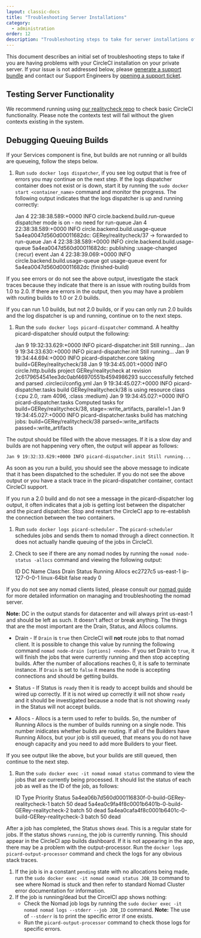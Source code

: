 ```yaml
---
layout: classic-docs
title: "Troubleshooting Server Installations"
category:
  - administration
order: 12
description: "Troubleshooting steps to take for server installations of CircleCI"
---
```

This document describes an initial set of troubleshooting steps to take if you are having problems with your CircleCI installation on your private server. If your issue is not addressed below, please [generate a support bundle](https://help.replicated.com/docs/native/packaging-an-application/support-bundle/) and contact our Support Engineers by [opening a support ticket](https://support.circleci.com/hc/en-us/requests/new).

## Testing Server Functionality

We recommend running using [our realitycheck repo](https://github.com/circleci/realitycheck) to check basic CircleCI functionality. Please note the contexts test will fail without the given contexts existing in the system.

## Debugging Queuing Builds

If your Services component is fine, but builds are not running or all builds are queueing, follow the steps below.

1. Run `sudo docker logs dispatcher`, if you see log output that is free of errors you may continue on the next step. If the logs dispatcher container does not exist or is down, start it by running the `sudo docker start <container_name>` command and monitor the progress. The following output indicates that the logs dispatcher is up and running correctly:

    Jan 4 22:38:38.589:+0000 INFO circle.backend.build.run-queue dispatcher mode is on - no need for run-queue
    Jan 4 22:38:38.589:+0000 INFO circle.backend.build.usage-queue 5a4ea0047d560d00011682dc: GERey/realitycheck/37 -> forwarded to run-queue
    Jan 4 22:38:38.589:+0000 INFO circle.backend.build.usage-queue 5a4ea0047d560d00011682dc: publishing :usage-changed (:recur) event
    Jan 4 22:38:39.069:+0000 INFO circle.backend.build.usage-queue got usage-queue event for 5a4ea0047d560d00011682dc (finished-build)
    

If you see errors or do not see the above output, investigate the stack traces because they indicate that there is an issue with routing builds from 1.0 to 2.0. If there are errors in the output, then you may have a problem with routing builds to 1.0 or 2.0 builds.

If you can run 1.0 builds, but not 2.0 builds, or if you can only run 2.0 builds and the log dispatcher is up and running, continue on to the next steps.

1. Run the `sudo docker logs picard-dispatcher` command. A healthy picard-dispatcher should output the following:

    Jan 9 19:32:33.629:+0000 INFO picard-dispatcher.init Still running...
    Jan 9 19:34:33.630:+0000 INFO picard-dispatcher.init Still running...
    Jan 9 19:34:44.694:+0000 INFO picard-dispatcher.core taking build=GERey/realitycheck/38
    Jan 9 19:34:45.001:+0000 INFO circle.http.builds project GERey/realitycheck at revision 2c6179654541ee3dc0abf46970551b4594986293 succcessfully fetched and parsed .circleci/config.yml
    Jan 9 19:34:45.027:+0000 INFO picard-dispatcher.tasks build GERey/realitycheck/38 is using resource class {:cpu 2.0, :ram 4096, :class :medium}
Jan 9 19:34:45.027:+0000 INFO picard-dispatcher.tasks Computed tasks for build=GERey/realitycheck/38, stage=:write_artifacts, parallel=1
    Jan 9 19:34:45.027:+0000 INFO picard-dispatcher.tasks build has matching jobs: build=GERey/realitycheck/38 parsed=:write_artifacts passed=:write_artifacts
    

The output should be filled with the above messages. If it is a slow day and builds are not happening very often, the output will appear as follows:

    Jan 9 19:32:33.629:+0000 INFO picard-dispatcher.init Still running...
    

As soon as you run a build, you should see the above message to indicate that it has been dispatched to the scheduler. If you do not see the above output or you have a stack trace in the picard-dispatcher container, contact CircleCI support.

If you run a 2.0 build and do not see a message in the picard-dispatcher log output, it often indicates that a job is getting lost between the dispatcher and the picard dispatcher. Stop and restart the CircleCI app to re-establish the connection between the two containers.

1. Run `sudo docker logs picard-scheduler` . The `picard-scheduler` schedules jobs and sends them to nomad through a direct connection. It does not actually handle queuing of the jobs in CircleCI.

2. Check to see if there are any nomad nodes by running the `nomad node-status -allocs` command and viewing the following output:

    ID        DC         Name             Class        Drain  Status  Running Allocs
    ec2727c5  us-east-1  ip-127-0-0-1     linux-64bit  false  ready   0
    

If you do not see any nomad clients listed, please consult our [nomad guide]({{site.baseurl}}/2.0/nomad/) for more detailed information on managing and troubleshooting the nomad server.

**Note:** DC in the output stands for datacenter and will always print us-east-1 and should be left as such. It doesn't affect or break anything. The things that are the most important are the Drain, Status, and Allocs columns.

- Drain - If `Drain` is `true` then CircleCI will **not** route jobs to that nomad client. It is possible to change this value by running the following command `nomad node-drain [options] <node>`. If you set Drain to `true`, it will finish the jobs that were currently running and then stop accepting builds. After the number of allocations reaches 0, it is safe to terminate instance. If `Drain` is set to `false` it means the node is accepting connections and should be getting builds.

- Status - If Status is `ready` then it is ready to accept builds and should be wired up correctly. If it is not wired up correctly it will not show `ready` and it should be investigated because a node that is not showing `ready` in the Status will not accept builds.

- Allocs - Allocs is a term used to refer to builds. So, the number of Running Allocs is the number of builds running on a single node. This number inidicates whether builds are routing. If all of the Builders have Running Allocs, but your job is still queued, that means you do not have enough capacity and you need to add more Builders to your fleet.

If you see output like the above, but your builds are still queued, then continue to the next step.

1. Run the `sudo docker exec -it nomad nomad status` command to view the jobs that are currently being processed. It should list the status of each job as well as the ID of the job, as follows:

    ID                                                      Type   Priority  Status
    5a4ea06b7d560d000116830f-0-build-GERey-realitycheck-1   batch  50        dead
    5a4ea0c9fa4f8c0001b6401b-0-build-GERey-realitycheck-2   batch  50        dead
    5a4ea0cafa4f8c0001b6401c-0-build-GERey-realitycheck-3   batch  50        dead
    

After a job has completed, the Status shows `dead`. This is a regular state for jobs. If the status shows `running`, the job is currently running. This should appear in the CircleCI app builds dashboard. If it is not appearing in the app, there may be a problem with the output-processor. Run the `docker logs picard-output-processor` command and check the logs for any obvious stack traces.

1. If the job is in a constant `pending` state with no allocations being made, run the `sudo docker exec -it nomad nomad status JOB_ID` command to see where Nomad is stuck and then refer to standard Nomad Cluster error documentation for information.
2. If the job is running/dead but the CircelCI app shows nothing: 
    - Check the Nomad job logs by running the `sudo docker exec -it nomad nomad logs --stderr --job JOB_ID` command. **Note:** The use of `--stderr` is to print the specific error if one exists.
    - Run the `picard-output-processor` command to check those logs for specific errors.